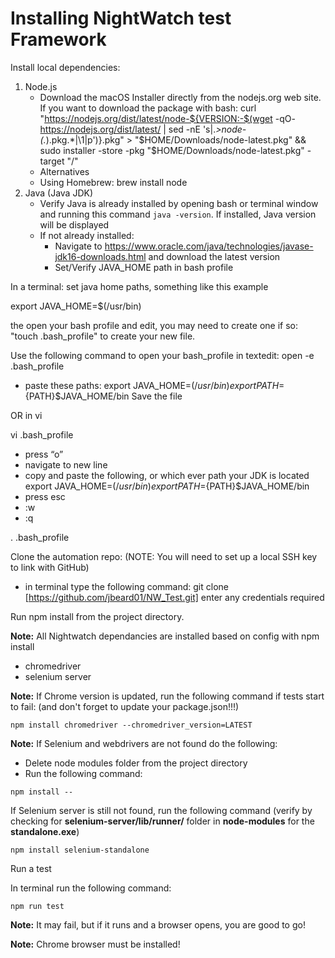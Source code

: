 # Installing NightWatch test Framework

Install local dependencies:

1. Node.js
    - Download the macOS Installer directly from the nodejs.org web site.
      If you want to download the package with bash:
      curl "https://nodejs.org/dist/latest/node-${VERSION:-$(wget -qO- https://nodejs.org/dist/latest/ | sed -nE 's|.*>node-(.*)\.pkg</a>.*|\1|p')}.pkg" > "$HOME/Downloads/node-latest.pkg" && sudo installer -store -pkg "$HOME/Downloads/node-latest.pkg" -target "/"
   * Alternatives
    - Using Homebrew:
      brew install node
2. Java (Java JDK)
   - Verify Java is already installed by opening bash or terminal window and running this command `java -version`. If installed, Java version will be displayed
   - If not already installed:	
     - Navigate to https://www.oracle.com/java/technologies/javase-jdk16-downloads.html and download the latest version
     - Set/Verify JAVA_HOME path in bash profile

In a terminal: set java home paths, something like this example

export JAVA_HOME=$(/usr/bin)

the open your bash profile and edit, you may need to create one
if so:
"touch .bash_profile" to create your new file.

Use the following command to open your bash_profile in textedit:
open -e .bash_profile
 - paste these paths:
	export JAVA_HOME=$(/usr/bin)
	export PATH=${PATH}$JAVA_HOME/bin
Save the file

OR in vi

vi .bash_profile
 - press “o”
 - navigate to new line
 - copy and paste the following, or which ever path your JDK is located
	export JAVA_HOME=$(/usr/bin)
	export PATH=${PATH}$JAVA_HOME/bin
 - press esc
 - :w
 - :q

. .bash_profile

Clone the automation repo: (NOTE: You will need to set up a local SSH key to link with GitHub)
 - in terminal type the following command:
 git clone [https://github.com/jbeard01/NW_Test.git]
enter any credentials required

Run npm install from the project directory.

**Note:** All Nightwatch dependancies are installed based on config with npm install

- chromedriver
- selenium server

**Note:** If Chrome version is updated, run the following command if tests start to fail: (and don't forget to update your package.json!!!)
```
npm install chromedriver --chromedriver_version=LATEST
```

**Note:** If Selenium and webdrivers are not found do the following:

- Delete node modules folder from the project directory 
- Run the following command:
```
npm install --
```

If Selenium server is still not found, run the following command
(verify by checking for **selenium-server/lib/runner/** folder in **node-modules** for the **standalone.exe**)
```
npm install selenium-standalone
```

Run a test

In terminal run the following command:

```
npm run test
```

**Note:** It may fail, but if it runs and a browser opens, you are good to go!

**Note:** Chrome browser must be installed!
